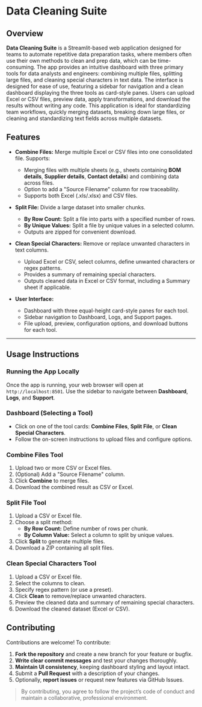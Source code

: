 # Data Cleaning Suite

## Overview
**Data Cleaning Suite** is a Streamlit-based web application designed for teams to automate repetitive data preparation tasks, where members often use their own methods to clean and prep data, which can be time-consuming. The app provides an intuitive dashboard with three primary tools for data analysts and engineers: combining multiple files, splitting large files, and cleaning special characters in text data. The interface is designed for ease of use, featuring a sidebar for navigation and a clean dashboard displaying the three tools as card-style panes. Users can upload Excel or CSV files, preview data, apply transformations, and download the results without writing any code. This application is ideal for standardizing team workflows, quickly merging datasets, breaking down large files, or cleaning and standardizing text fields across multiple datasets.


## Features
- **Combine Files:** Merge multiple Excel or CSV files into one consolidated file. Supports:
  - Merging files with multiple sheets (e.g., sheets containing **BOM details**, **Supplier details**, **Contact details**) and combining data across files.
  - Option to add a "Source Filename" column for row traceability.
  - Supports both Excel (.xls/.xlsx) and CSV files.

- **Split File:** Divide a large dataset into smaller chunks.
  - **By Row Count:** Split a file into parts with a specified number of rows.
  - **By Unique Values:** Split a file by unique values in a selected column.
  - Outputs are zipped for convenient download.

- **Clean Special Characters:** Remove or replace unwanted characters in text columns.
  - Upload Excel or CSV, select columns, define unwanted characters or regex patterns.
  - Provides a summary of remaining special characters.
  - Outputs cleaned data in Excel or CSV format, including a Summary sheet if applicable.

- **User Interface:**
  - Dashboard with three equal-height card-style panes for each tool.
  - Sidebar navigation to Dashboard, Logs, and Support pages.
  - File upload, preview, configuration options, and download buttons for each tool.

---

## Usage Instructions

### Running the App Locally
Once the app is running, your web browser will open at `http://localhost:8501`. Use the sidebar to navigate between **Dashboard**, **Logs**, and **Support**.

### Dashboard (Selecting a Tool)
- Click on one of the tool cards: **Combine Files**, **Split File**, or **Clean Special Characters**.  
- Follow the on-screen instructions to upload files and configure options.

### Combine Files Tool
1. Upload two or more CSV or Excel files.  
2. (Optional) Add a "Source Filename" column.  
3. Click **Combine** to merge files.  
4. Download the combined result as CSV or Excel.

### Split File Tool
1. Upload a CSV or Excel file.  
2. Choose a split method:
   - **By Row Count:** Define number of rows per chunk.  
   - **By Column Value:** Select a column to split by unique values.  
3. Click **Split** to generate multiple files.  
4. Download a ZIP containing all split files.

### Clean Special Characters Tool
1. Upload a CSV or Excel file.  
2. Select the columns to clean.  
3. Specify regex pattern (or use a preset).  
4. Click **Clean** to remove/replace unwanted characters.  
5. Preview the cleaned data and summary of remaining special characters.  
6. Download the cleaned dataset (Excel or CSV).


## Contributing

Contributions are welcome! To contribute:

1. **Fork the repository** and create a new branch for your feature or bugfix.  
2. **Write clear commit messages** and test your changes thoroughly.  
3. **Maintain UI consistency**, keeping dashboard styling and layout intact.  
4. Submit a **Pull Request** with a description of your changes.  
5. Optionally, **report issues** or request new features via GitHub Issues.  

> By contributing, you agree to follow the project’s code of conduct and maintain a collaborative, professional environment.
